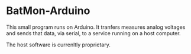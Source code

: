 BatMon-Arduino
==============
This small program runs on Arduino. 
It tranfers measures analog voltages and sends that data, via serial, to a service running on a host computer.

The host software is currenltly proprietary.
